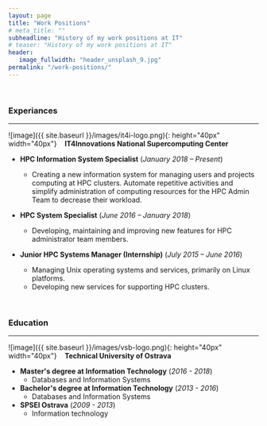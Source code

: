 ```yaml
---
layout: page
title: "Work Positions"
# meta_title: ""
subheadline: "History of my work positions at IT"
# teaser: "History of my work positions at IT"
header:
   image_fullwidth: "header_unsplash_9.jpg"
permalink: "/work-positions/"
---
```

&nbsp;
### Experiances
***
![image]({{ site.baseurl }}/images/it4i-logo.png){: height="40px" width="40px"} &nbsp;&nbsp; **IT4Innovations National Supercomputing Center**
  - **HPC Information System Specialist** (*January 2018 – Present*)
    - Creating a new information system for managing users and projects computing at HPC clusters. Automate repetitive activities and simplify administration of computing resources for the HPC Admin Team to decrease their workload. 

  - **HPC System Specialist** (*June 2016 – January 2018*)
    - Developing, maintaining and improving new features for HPC administrator team members.

  - **Junior HPC Systems Manager (Internship)** (*July 2015 – June 2016*)
    - Managing Unix operating systems and services, primarily on Linux platforms. 
    - Developing new services for supporting HPC clusters. 

&nbsp;
### Education
***
![image]({{ site.baseurl }}/images/vsb-logo.png){: height="40px" width="40px"} &nbsp;&nbsp; **Technical University of Ostrava**
  - **Master's degree at Information Technology** (*2016 - 2018*)
    - Databases and Information Systems
  - **Bachelor's degree at Information Technology** (*2013 - 2016*)
    - Databases and Information Systems
  - **SPSEI Ostrava** (*2009 - 2013*)
    - Information technology
